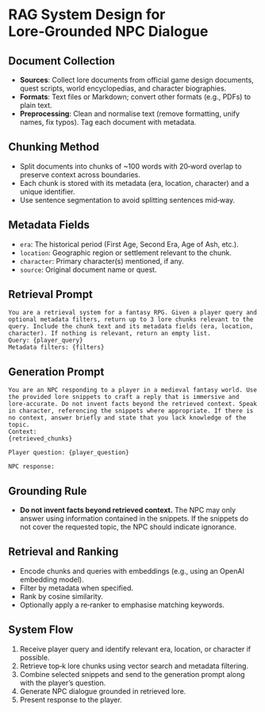 # RAG System Design for Lore‑Grounded NPC Dialogue

## Document Collection
- **Sources**: Collect lore documents from official game design documents, quest scripts, world encyclopedias, and character biographies.
- **Formats**: Text files or Markdown; convert other formats (e.g., PDFs) to plain text.
- **Preprocessing**: Clean and normalise text (remove formatting, unify names, fix typos). Tag each document with metadata.

## Chunking Method
- Split documents into chunks of ~100 words with 20‑word overlap to preserve context across boundaries.
- Each chunk is stored with its metadata (era, location, character) and a unique identifier.
- Use sentence segmentation to avoid splitting sentences mid‑way.

## Metadata Fields
- `era`: The historical period (First Age, Second Era, Age of Ash, etc.).
- `location`: Geographic region or settlement relevant to the chunk.
- `character`: Primary character(s) mentioned, if any.
- `source`: Original document name or quest.

## Retrieval Prompt
```
You are a retrieval system for a fantasy RPG. Given a player query and optional metadata filters, return up to 3 lore chunks relevant to the query. Include the chunk text and its metadata fields (era, location, character). If nothing is relevant, return an empty list.
Query: {player_query}
Metadata filters: {filters}
```

## Generation Prompt
```
You are an NPC responding to a player in a medieval fantasy world. Use the provided lore snippets to craft a reply that is immersive and lore‑accurate. Do not invent facts beyond the retrieved context. Speak in character, referencing the snippets where appropriate. If there is no context, answer briefly and state that you lack knowledge of the topic.
Context:
{retrieved_chunks}

Player question: {player_question}

NPC response:
```

## Grounding Rule
- **Do not invent facts beyond retrieved context.** The NPC may only answer using information contained in the snippets. If the snippets do not cover the requested topic, the NPC should indicate ignorance.

## Retrieval and Ranking
- Encode chunks and queries with embeddings (e.g., using an OpenAI embedding model).
- Filter by metadata when specified.
- Rank by cosine similarity.
- Optionally apply a re‑ranker to emphasise matching keywords.

## System Flow
1. Receive player query and identify relevant era, location, or character if possible.
2. Retrieve top‑k lore chunks using vector search and metadata filtering.
3. Combine selected snippets and send to the generation prompt along with the player’s question.
4. Generate NPC dialogue grounded in retrieved lore.
5. Present response to the player.

